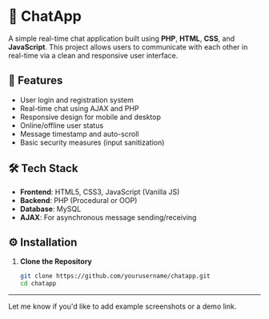 # 💬 ChatApp

A simple real-time chat application built using **PHP**, **HTML**, **CSS**, and **JavaScript**. This project allows users to communicate with each other in real-time via a clean and responsive user interface.

## 🚀 Features

- User login and registration system
- Real-time chat using AJAX and PHP
- Responsive design for mobile and desktop
- Online/offline user status
- Message timestamp and auto-scroll
- Basic security measures (input sanitization)

## 🛠️ Tech Stack

- **Frontend**: HTML5, CSS3, JavaScript (Vanilla JS)
- **Backend**: PHP (Procedural or OOP)
- **Database**: MySQL
- **AJAX**: For asynchronous message sending/receiving

## ⚙️ Installation

1. **Clone the Repository**
   ```bash
   git clone https://github.com/yourusername/chatapp.git
   cd chatapp

---

Let me know if you'd like to add example screenshots or a demo link.
